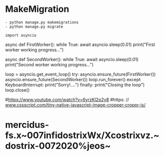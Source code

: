 # MakeMigration 
    - python manage.py makemigrations
    - python manage.py migrate

    import asyncio 

async def FirstWorker():
    while True:
        await asyncio.sleep(0.01)
        print("First worker working progress...")


async def SecondWorker():
    while True:
        await asyncio.sleep(0.01)
        print("Second worker working progress...")

loop = asyncio.get_event_loop()
try:
    asyncio.ensure_future(FirstWorker())
    asyncio.ensure_future(SecondWorker())
    loop.run_forever()
except KeyboardInterrupt:
    print("Sorry!....")
finally:
    print("Closing the loop")
    loop.close()

#https://www.youtube.com/watch?v=6yrzKI2p2y8
#https: // www.cssscript.com/tiny-native-javascript-image-cropper-croppr-js/
# mercidus-fs.x~007infidostrixWx/Xcostrixvz.~dostrix-0072020%jeos~